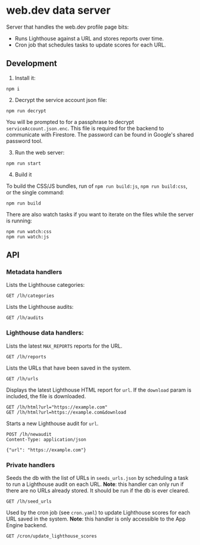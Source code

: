 # web.dev data server

Server that handles the web.dev profile page bits:

- Runs Lighthouse against a URL and stores reports over time.
- Cron job that schedules tasks to update scores for each URL.

## Development

1. Install it:

```
npm i
```

2. Decrypt the service account json file:

```
npm run decrypt
```

You will be prompted to for a passphrase to decrypt `serviceAccount.json.enc`.
This file is required for the backend to communicate with Firestore.
The password can be found in Google's shared password tool.

3. Run the web server:

```
npm run start
````

4. Build it

To build the CSS/JS bundles, run of `npm run build:js`, `npm run build:css`,
or the single command:

```
npm run build
```

There are also watch tasks if you want to iterate on the files while the server
is running:

```
npm run watch:css
npm run watch:js
```

## API

### Metadata handlers

Lists the Lighthouse categories:

```
GET /lh/categories
```

Lists the Lighthouse audits:

```
GET /lh/audits
```

### Lighthouse data handlers:

Lists the latest `MAX_REPORTS` reports for the URL.

```
GET /lh/reports
```

Lists the URLs that have been saved in the system.

```
GET /lh/urls
```

Displays the latest Lighthouse HTML report for `url`. If the `download` param
is included, the file is downloaded.

```
GET /lh/html?url="https://example.com"
GET /lh/html?url=https://example.com&download
```

Starts a new Lighthouse audit for `url`.

```
POST /lh/newaudit
Content-Type: application/json

{"url": "https://example.com"}
```

### Private handlers

Seeds the db with the list of URLs in `seeds_urls.json` by scheduling a task
to run a Lighthouse audit on each URL. **Note**: this handler can only run
if there are no URLs already stored. It should be run if the db is ever cleared.

```
GET /lh/seed_urls
```

Used by the cron job (see `cron.yaml`) to update Lighthouse scores for each
URL saved in the system. **Note**: this handler is only accessible to the App
Engine backend.

```
GET /cron/update_lighthouse_scores
```
